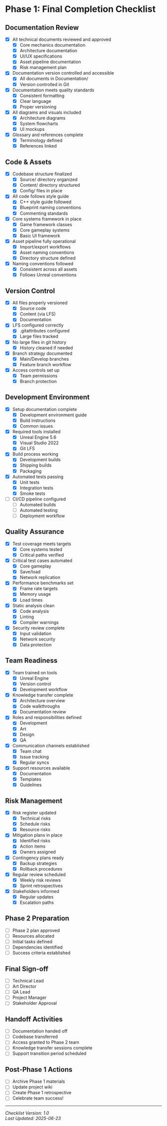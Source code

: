 # Phase 1: Final Completion Checklist

## Documentation Review
- [x] All technical documents reviewed and approved
  - [x] Core mechanics documentation
  - [x] Architecture documentation
  - [x] UI/UX specifications
  - [x] Asset pipeline documentation
  - [x] Risk management plan
- [x] Documentation version controlled and accessible
  - [x] All documents in Documentation/
  - [x] Version controlled in Git
- [x] Documentation meets quality standards
  - [x] Consistent formatting
  - [x] Clear language
  - [x] Proper versioning
- [x] All diagrams and visuals included
  - [x] Architecture diagrams
  - [x] System flowcharts
  - [x] UI mockups
- [x] Glossary and references complete
  - [x] Terminology defined
  - [x] References linked

## Code & Assets
- [x] Codebase structure finalized
  - [x] Source/ directory organized
  - [x] Content/ directory structured
  - [x] Config/ files in place
- [x] All code follows style guide
  - [x] C++ style guide followed
  - [x] Blueprint naming conventions
  - [x] Commenting standards
- [x] Core systems framework in place
  - [x] Game framework classes
  - [x] Core gameplay systems
  - [x] Basic UI framework
- [x] Asset pipeline fully operational
  - [x] Import/export workflows
  - [x] Asset naming conventions
  - [x] Directory structure defined
- [x] Naming conventions followed
  - [x] Consistent across all assets
  - [x] Follows Unreal conventions

## Version Control
- [x] All files properly versioned
  - [x] Source code
  - [x] Content (via LFS)
  - [x] Documentation
- [x] LFS configured correctly
  - [x] .gitattributes configured
  - [x] Large files tracked
- [x] No large files in git history
  - [x] History cleaned if needed
- [x] Branch strategy documented
  - [x] Main/Develop branches
  - [x] Feature branch workflow
- [x] Access controls set up
  - [x] Team permissions
  - [x] Branch protection

## Development Environment
- [x] Setup documentation complete
  - [x] Development environment guide
  - [x] Build instructions
  - [x] Common issues
- [x] Required tools installed
  - [x] Unreal Engine 5.6
  - [x] Visual Studio 2022
  - [x] Git LFS
- [x] Build process working
  - [x] Development builds
  - [x] Shipping builds
  - [x] Packaging
- [x] Automated tests passing
  - [x] Unit tests
  - [x] Integration tests
  - [x] Smoke tests
- [ ] CI/CD pipeline configured
  - [ ] Automated builds
  - [ ] Automated testing
  - [ ] Deployment workflow

## Quality Assurance
- [x] Test coverage meets targets
  - [x] Core systems tested
  - [x] Critical paths verified
- [x] Critical test cases automated
  - [x] Core gameplay
  - [x] Save/load
  - [x] Network replication
- [x] Performance benchmarks set
  - [x] Frame rate targets
  - [x] Memory usage
  - [x] Load times
- [x] Static analysis clean
  - [x] Code analysis
  - [x] Linting
  - [x] Compiler warnings
- [x] Security review complete
  - [x] Input validation
  - [x] Network security
  - [x] Data protection

## Team Readiness
- [x] Team trained on tools
  - [x] Unreal Engine
  - [x] Version control
  - [x] Development workflow
- [x] Knowledge transfer complete
  - [x] Architecture overview
  - [x] Code walkthroughs
  - [x] Documentation review
- [x] Roles and responsibilities defined
  - [x] Development
  - [x] Art
  - [x] Design
  - [x] QA
- [x] Communication channels established
  - [x] Team chat
  - [x] Issue tracking
  - [x] Regular syncs
- [x] Support resources available
  - [x] Documentation
  - [x] Templates
  - [x] Guidelines

## Risk Management
- [x] Risk register updated
  - [x] Technical risks
  - [x] Schedule risks
  - [x] Resource risks
- [x] Mitigation plans in place
  - [x] Identified risks
  - [x] Action items
  - [x] Owners assigned
- [x] Contingency plans ready
  - [x] Backup strategies
  - [x] Rollback procedures
- [x] Regular review scheduled
  - [x] Weekly risk reviews
  - [x] Sprint retrospectives
- [x] Stakeholders informed
  - [x] Regular updates
  - [x] Escalation paths

## Phase 2 Preparation
- [ ] Phase 2 plan approved
- [ ] Resources allocated
- [ ] Initial tasks defined
- [ ] Dependencies identified
- [ ] Success criteria established

## Final Sign-off
- [ ] Technical Lead
- [ ] Art Director
- [ ] QA Lead
- [ ] Project Manager
- [ ] Stakeholder Approval

## Handoff Activities
- [ ] Documentation handed off
- [ ] Codebase transferred
- [ ] Access granted to Phase 2 team
- [ ] Knowledge transfer sessions complete
- [ ] Support transition period scheduled

## Post-Phase 1 Actions
- [ ] Archive Phase 1 materials
- [ ] Update project wiki
- [ ] Create Phase 1 retrospective
- [ ] Celebrate team success!

---
*Checklist Version: 1.0*  
*Last Updated: 2025-06-23*
